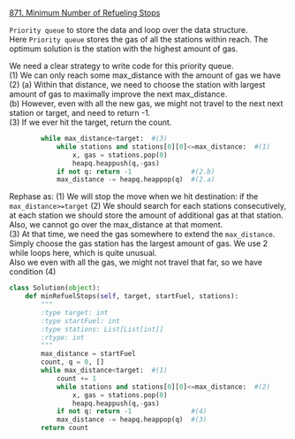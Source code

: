 [871. Minimum Number of Refueling Stops](https://leetcode.com/problems/minimum-number-of-refueling-stops/)

`Priority queue` to store the data and loop over the data structure.   
Here `Priority queue` stores the gas of all the stations within reach. The optimum solution is the station with the highest amount of gas.

We need a clear strategy to write code for this priority queue.   
(1) We can only reach some max_distance with the amount of gas we have   
(2) (a) Within that distance, we need to choose the station with largest amount of gas to maximally improve the next max_distance.   
(b) However, even with all the new gas, we might not travel to the next next station or target, and need to return -1.   
(3) If we ever hit the target, return the count.

```python
        while max_distance<target:  #(3)
            while stations and stations[0][0]<=max_distance:  #(1)
                x, gas = stations.pop(0)
                heapq.heappush(q,-gas)
            if not q: return -1               #(2.b)
            max_distance -= heapq.heappop(q)  #(2.a)
```

Rephase as:
(1) We will stop the move when we hit destination: if the `max_distance>=target`
(2) We should search for each stations consecutively, at each station we should store the amount of additional gas at that station. Also, we cannot go over the max_distance at that moment.  
(3) At that time, we need the gas somewhere to extend the `max_distance`. Simply choose the gas station has the largest amount of gas.
We use 2 while loops here, which is quite unusual.   
Also we even with all the gas, we might not travel that far, so we have condition (4)

```python
class Solution(object):
    def minRefuelStops(self, target, startFuel, stations):
        """
        :type target: int
        :type startFuel: int
        :type stations: List[List[int]]
        :rtype: int
        """
        max_distance = startFuel
        count, q = 0, []
        while max_distance<target:  #(1)
            count += 1
            while stations and stations[0][0]<=max_distance:  #(2)
                x, gas = stations.pop(0)
                heapq.heappush(q,-gas)
            if not q: return -1               #(4)
            max_distance -= heapq.heappop(q)  #(3)
        return count
```
